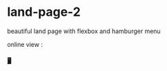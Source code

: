 # land-page-2

beautiful land page with flexbox and hamburger menu 

online view : <h4> <a href="https://hadioryanipr.github.io/land-page-2/"> 🖥️ </a> </h4>
 


